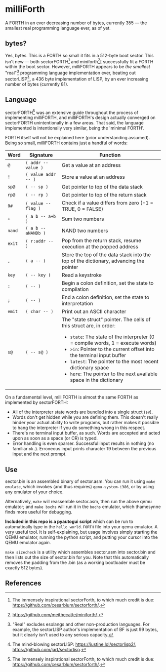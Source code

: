 # milliForth
A FORTH in an ever decreasing number of bytes, currently 355 — the smallest real programming language ever, as of yet.

## bytes?

Yes, bytes.  This is a FORTH so small it fits in a 512-byte boot sector.  This isn't new — both sectorFORTH[^1] and miniforth[^2][ successfully fit a FORTH within the boot sector.  However, milliFORTH appears to be *the smallest* "real"[^3] programming language implementation ever, beating out sectorLISP[^4], a 436 byte implementation of LISP, by an ever increasing number of bytes (currently 81).

## Language

sectorFORTH[^1] was an extensive guide throughout the process of implementing milliFORTH, and milliFORTH's design actually converged on sectorFORTH unintentionally in a few areas.  That said, the language implemented is intentionally very similar, being the 'minimal FORTH'.

FORTH itself will not be explained here (prior understanding assumed).  Being so small, milliFORTH contains just a handful of words:

| Word | Signature | Function |
| ---- | --------- | -------- |
| `@` | `( addr -- value )` | Get a value at an address |
| `!` | `( value addr -- )` | Store a value at an address |
| `sp@` | `( -- sp )` | Get pointer to top of the data stack |
| `rp@` | `( -- rp )` | Get pointer to top of the return stack |
| `0#` | `( value -- flag )` | Check if a value differs from zero (-1 = TRUE, 0 = FALSE) |
| `+` | `( a b -- a+b )` | Sum two numbers |
| `nand` | `( a b -- aNANDb )` | NAND two numbers |
| `exit` | `( r:addr -- )` | Pop from the return stack, resume execution at the popped address |
| `,` | `( a -- )` | Store the top of the data stack into the top of the dictionary, advancing the pointer |
| `key` | `( -- key )` | Read a keystroke |
| `:` | `( -- )` | Begin a colon definition, set the state to compilation |
| `;` | `( -- )` | End a colon definition, set the state to interpretation |
| `emit` | `( char -- )` | Print out an ASCII character |
| `s@` | `( -- s@ )` | The "state struct" pointer.  The cells of this struct are, in order: <ul><li>`state`: The state of the interpreter (0 = compile words, 1 = execute words)</li><li>`>in`: Pointer to the current offset into the terminal input buffer</li><li>`latest`: The pointer to the most recent dictionary space</li><li>`here`: The pointer to the next available space in the dictionary</li></ul> |

On a fundamental level, milliFORTH is almost the same FORTH as implemented by sectorFORTH:

- All of the interpreter state words are bundled into a single struct (`s@`).
- Words don't get hidden while you are defining them.  This doesn't really hinder your actual ability to write programs, but rather makes it possible to hang the interpreter if you do something wrong in this respect.
- There's no terminal input buffer, as such. Words are accepted and acted upon as soon as a space (or CR) is typed.
- Error handling is even sparser.  Successful input results in nothing (no familiar `ok.`).  Erroneous input prints character 19 between the previous input and the next prompt.

## Use

sector.bin is an assembled binary of sector.asm.  You can run it using `make emulate`, which invokes (and thus requires) `qemu-system-i386`, or by using any emulator of your choice.

Alternatively, `make` will reassemble sector.asm, then run the above qemu emulator; and `make bochs` will run it in the `bochs` emulator, which thamesynne finds more useful for debugging.

**Included in this repo is a pyautogui script** which can be run to automatically type in the `hello_world.FORTH` file into your qemu emulator.  A very useful tool.  It is self-explaining, but usage involves simply starting the QEMU emulator, running the python script, and putting your cursor into the QEMU emulator again.

`make sizecheck` is a utility which assembles sector.asm into sector.bin and then lists out the size of sector.bin for you.  Note that this automatically removes the padding from the .bin (as a working bootloader must be exactly 512 bytes).

## References
[^1]: The immensely inspirational sectorForth, to which much credit is due: https://github.com/cesarblum/sectorforth/.
[^2]: https://github.com/meithecatte/miniforth/.
[^3]: "Real" excludes esolangs and other non-production languages. For example, the sectorLISP author's implementation of BF is just 99 bytes, but it clearly isn't used to any serious capacity.
[^4]: The mind-blowing sectorLISP: https://justine.lol/sectorlisp2/, https://github.com/jart/sectorlisp.

